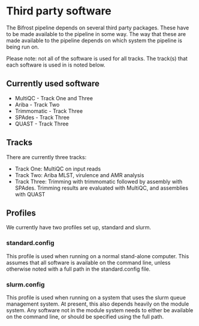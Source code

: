 # Third party software

The Bifrost pipeline depends on several third party packages. 
These have to be made available to the pipeline in some way.
The way that these are made available to the pipeline depends
on which system the pipeline is being run on.

Please note: not all of the software is used for all tracks. 
The track(s) that each software is used in is noted below.


## Currently used software

* MultiQC - Track One and Three
* Ariba - Track Two
* Trimmomatic - Track Three
* SPAdes - Track Three
* QUAST - Track Three


## Tracks

There are currently three tracks:

* Track One: MultiQC on input reads
* Track Two: Ariba MLST, virulence and AMR analysis
* Track Three: Trimming with trimmomatic followed by assembly
    with SPAdes. Trimming results are evaluated with MultiQC, and
    assemblies with QUAST
    
## Profiles

We currently have two profiles set up, standard and slurm.

### standard.config
This profile is used when running on a normal stand-alone
computer. This assumes that all software is available on
the command line, unless otherwise noted with a full path in
the standard.config file. 

### slurm.config
This profile is used when running on a system that uses the
slurm queue management system. At present, this also depends
heavily on the module system. Any software not in the module
system needs to either be available on the command line, or 
should be specified using the full path. 





